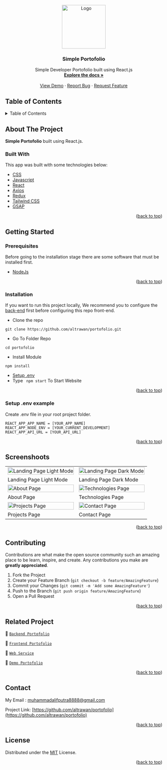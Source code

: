 <div id="top"></div>

<!-- PROJECT LOGO -->
<br />
<div align="center">
  <a href="https://github.com/altrawan/portofolio">
    <img src="https://lh3.googleusercontent.com/d/1i1onrFM9zCouq-hSkNaxQheUn_gUaANV" alt="Logo" width="140px">
  </a>

  <h3 align="center">Simple Portofolio</h3>

  <p align="center">
    Simple Developer Portofolio built using React.js
    <br />
    <a href="#table-of-contents"><strong>Explore the docs »</strong></a>
    <br />
    <br />
    <a href="https://bit.ly/mama-recipe-app">View Demo</a>
    ·
    <a href="https://github.com/altrawan/portofolio/issues">Report Bug</a>
    ·
    <a href="https://github.com/altrawan/portofolio/issues">Request Feature</a>
    <br />
  </p>
</div>

<!-- TABLE OF CONTENTS -->
 ## Table of Contents

<details>
  <summary>Table of Contents</summary>
  <ol>
    <li>
      <a href="#about-the-project">About The Project</a>
      <ul>
        <li><a href="#built-with">Built With</a></li>
      </ul>
    </li>
    <li>
      <a href="#getting-started">Getting Started</a>
      <ul>
        <li><a href="#prerequisites">Prerequisites</a></li>
        <li><a href="#installation">Installation</a></li>
        <li><a href="#setup-env-example">Setup .env example</a></li>
      </ul>
    </li>
    <li><a href="#screenshoots">Screenshots</a></li>
    <li><a href="#contributing">Contributing</a></li>
    <li><a href="#related-project">Related Project</a></li>
    <li><a href="#contact">Contact</a></li>
    <li><a href="#license">License</a></li>
  </ol>
</details>

<!-- ABOUT THE PROJECT -->
## About The Project
**Simple Portofolio** built using React.js.

### Built With
This app was built with some technologies below:
* [CSS](https://developer.mozilla.org/en-US/docs/Web/CSS?retiredLocale=id)
* [Javascript](https://www.javascript.com/)
* [React](https://vuejs.org/v2)
* [Axios](https://axios-http.com/)
* [Redux](https://redux.js.org/)
* [Tailwind CSS](https://tailwindcss.com/)
* [GSAP](https://greensock.com/gsap/)

<p align="right">(<a href="#top">back to top</a>)</p>

<!-- GETTING STARTED -->
## Getting Started

### Prerequisites

Before going to the installation stage there are some software that must be installed first.

* [NodeJs](https://nodejs.org/en/download/)

<p align="right">(<a href="#top">back to top</a>)</p>

### Installation

If you want to run this project locally, We recommend you to configure the [back-end](https://github.com/altrawan/portofolio-api) first before configuring this repo front-end.
- Clone the repo
```
git clone https://github.com/altrawan/portofolio.git
```
- Go To Folder Repo
```
cd portofolio
```
- Install Module
```
npm install
```
- <a href="#setup-env">Setup .env</a>
- Type ` npm start` To Start Website

<p align="right">(<a href="#top">back to top</a>)</p>

### Setup .env example
Create .env file in your root project folder.
```
REACT_APP_APP_NAME = [YOUR_APP_NAME]
REACT_APP_NODE_ENV = [YOUR_CURRENT_DEVELOPMENT]
REACT_APP_API_URL = [YOUR_API_URL]
```

<p align="right">(<a href="#top">back to top</a>)</p>

## Screenshoots
<p align="center" display=flex>
<table>

  <tr>
    <td><image src="https://lh3.googleusercontent.com/d/18N8vPzwREld4uqYC9cX_MiAlFl1oztyq" alt="Landing Page Light Mode" width=100%></td>
    <td><image src="https://lh3.googleusercontent.com/d/19AxftE_DoM4F-Q7xCYPAt22g5r9agaKC" alt="Landing Page Dark Mode" width=100%/></td>
  </tr>
   <tr>
    <td>Landing Page Light Mode</td>
    <td>Landing Page Dark Mode</td>
  </tr>
 
  <tr>
    <td><image src="https://lh3.googleusercontent.com/d/1ReV1QPBgHnD-QP_2pWVPW2bMIXfbYAIO" alt="About Page" width=100%></td>
    <td><image src="https://lh3.googleusercontent.com/d/1MRQp4I4ZeVl1pr3Jo4hZwUTZgxL3ONP9" alt="Technologies Page" width=100%/></td>
  </tr>
   <tr>
    <td>About Page</td>
    <td>Technologies Page</td>
  </tr>
  
  <tr>
    <td><image src="https://lh3.googleusercontent.com/d/1wbon4aNiQ13R7dw7f2CEiVqukb0aGqST" alt="Projects Page" width=100%></td>
    <td><image src="https://lh3.googleusercontent.com/d/1HHPCk5FR6UOC1rWvkGAEfhkZyIeFmNIy" alt="Contact Page" width=100%/></td>
  </tr>
  <tr>
    <td>Projects Page</td>
    <td>Contact Page</td>
  </tr>

</table>
      
</p>

<p align="right">(<a href="#top">back to top</a>)</p>

## Contributing

Contributions are what make the open source community such an amazing place to be learn, inspire, and create. Any contributions you make are **greatly appreciated**.

1. Fork the Project
2. Create your Feature Branch (`git checkout -b feature/AmazingFeature`)
3. Commit your Changes (`git commit -m 'Add some AmazingFeature'`)
4. Push to the Branch (`git push origin feature/AmazingFeature`)
5. Open a Pull Request

<p align="right">(<a href="#top">back to top</a>)</p>

## Related Project
:rocket: [`Backend Portofolio`](https://github.com/altrawan/portofolio-api)

:rocket: [`Frontend Portofolio`](https://github.com/altrawan/portofolio)

:rocket: [`Web Service`](https://altrawan.herokuapp.com/)

:rocket: [`Demo Portofolio`](https://altrawan.vercel.app/)

<p align="right">(<a href="#top">back to top</a>)</p>

## Contact

My Email : muhammadalifputra8888@gmail.com

Project Link: [https://github.com/altrawan/portofolio](https://github.com/altrawan/portofolio)

<p align="right">(<a href="#top">back to top</a>)</p>

## License
Distributed under the [MIT](/LICENSE) License.

<p align="right">(<a href="#top">back to top</a>)</p>
